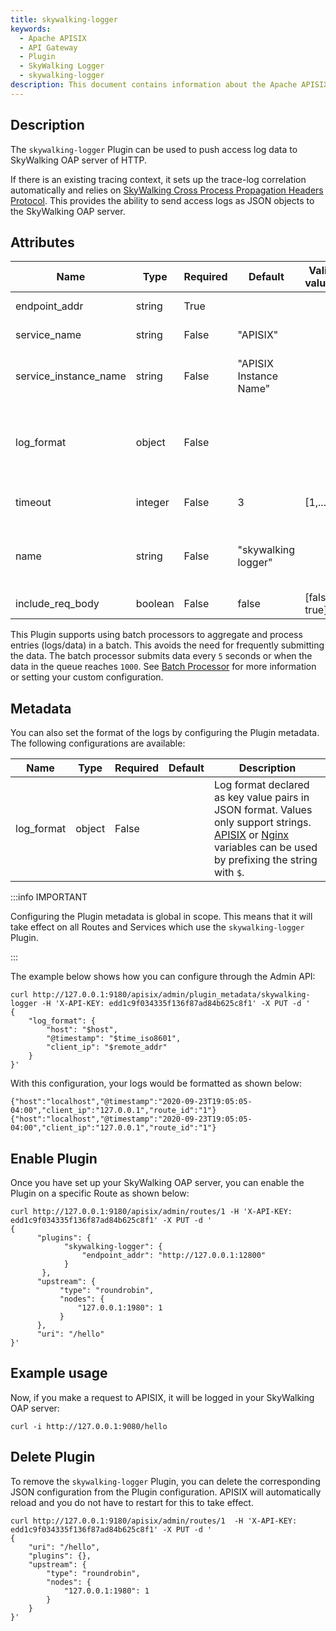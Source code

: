 ```yaml
---
title: skywalking-logger
keywords:
  - Apache APISIX
  - API Gateway
  - Plugin
  - SkyWalking Logger
  - skywalking-logger
description: This document contains information about the Apache APISIX skywalking-logger Plugin.
---
```

<!--
#
# Licensed to the Apache Software Foundation (ASF) under one or more
# contributor license agreements.  See the NOTICE file distributed with
# this work for additional information regarding copyright ownership.
# The ASF licenses this file to You under the Apache License, Version 2.0
# (the "License"); you may not use this file except in compliance with
# the License.  You may obtain a copy of the License at
#
#     http://www.apache.org/licenses/LICENSE-2.0
#
# Unless required by applicable law or agreed to in writing, software
# distributed under the License is distributed on an "AS IS" BASIS,
# WITHOUT WARRANTIES OR CONDITIONS OF ANY KIND, either express or implied.
# See the License for the specific language governing permissions and
# limitations under the License.
#
-->

## Description

The `skywalking-logger` Plugin can be used to push access log data to SkyWalking OAP server of HTTP.

If there is an existing tracing context, it sets up the trace-log correlation automatically and relies on [SkyWalking Cross Process Propagation Headers Protocol](https://skywalking.apache.org/docs/main/next/en/api/x-process-propagation-headers-v3/). This provides the ability to send access logs as JSON objects to the SkyWalking OAP server.

## Attributes

| Name                  | Type    | Required | Default                | Valid values  | Description                                                                                                  |
|-----------------------|---------|----------|------------------------|---------------|--------------------------------------------------------------------------------------------------------------|
| endpoint_addr         | string  | True     |                        |               | URI of the SkyWalking OAP server.                                                                            |
| service_name          | string  | False    | "APISIX"               |               | Service name for the SkyWalking reporter.                                                                    |
| service_instance_name | string  | False    | "APISIX Instance Name" |               | Service instance name for the SkyWalking reporter. Set it to `$hostname` to directly get the local hostname. |
| log_format | object | False    |   |            | Log format declared as key value pairs in JSON format. Values only support strings. [APISIX](../apisix-variable.md) or [Nginx](http://nginx.org/en/docs/varindex.html) variables can be used by prefixing the string with `$`. |
| timeout               | integer | False    | 3                      | [1,...]       | Time to keep the connection alive for after sending a request.                                               |
| name                  | string  | False    | "skywalking logger"    |               | Unique identifier to identify the logger. If you use Prometheus to monitor APISIX metrics, the name is exported in `apisix_batch_process_entries`.                                                                    |
| include_req_body      | boolean | False    | false                  | [false, true] | When set to `true` includes the request body in the log.                                                     |

This Plugin supports using batch processors to aggregate and process entries (logs/data) in a batch. This avoids the need for frequently submitting the data. The batch processor submits data every `5` seconds or when the data in the queue reaches `1000`. See [Batch Processor](../batch-processor.md#configuration) for more information or setting your custom configuration.

## Metadata

You can also set the format of the logs by configuring the Plugin metadata. The following configurations are available:

| Name       | Type   | Required | Default                                                                       | Description                                                                                                                                                                                                                                             |
| ---------- | ------ | -------- | ----------------------------------------------------------------------------- | ------------------------------------------------------------------------------------------------------------------------------------------------------------------------------------------------------------------------------------------------------- |
| log_format | object | False    |  | Log format declared as key value pairs in JSON format. Values only support strings. [APISIX](../apisix-variable.md) or [Nginx](http://nginx.org/en/docs/varindex.html) variables can be used by prefixing the string with `$`. |

:::info IMPORTANT

Configuring the Plugin metadata is global in scope. This means that it will take effect on all Routes and Services which use the `skywalking-logger` Plugin.

:::

The example below shows how you can configure through the Admin API:

```shell
curl http://127.0.0.1:9180/apisix/admin/plugin_metadata/skywalking-logger -H 'X-API-KEY: edd1c9f034335f136f87ad84b625c8f1' -X PUT -d '
{
    "log_format": {
        "host": "$host",
        "@timestamp": "$time_iso8601",
        "client_ip": "$remote_addr"
    }
}'
```

With this configuration, your logs would be formatted as shown below:

```shell
{"host":"localhost","@timestamp":"2020-09-23T19:05:05-04:00","client_ip":"127.0.0.1","route_id":"1"}
{"host":"localhost","@timestamp":"2020-09-23T19:05:05-04:00","client_ip":"127.0.0.1","route_id":"1"}
```

## Enable Plugin

Once you have set up your SkyWalking OAP server, you can enable the Plugin on a specific Route as shown below:

```shell
curl http://127.0.0.1:9180/apisix/admin/routes/1 -H 'X-API-KEY: edd1c9f034335f136f87ad84b625c8f1' -X PUT -d '
{
      "plugins": {
            "skywalking-logger": {
                "endpoint_addr": "http://127.0.0.1:12800"
            }
       },
      "upstream": {
           "type": "roundrobin",
           "nodes": {
               "127.0.0.1:1980": 1
           }
      },
      "uri": "/hello"
}'
```

## Example usage

Now, if you make a request to APISIX, it will be logged in your SkyWalking OAP server:

```shell
curl -i http://127.0.0.1:9080/hello
```

## Delete Plugin

To remove the `skywalking-logger` Plugin, you can delete the corresponding JSON configuration from the Plugin configuration. APISIX will automatically reload and you do not have to restart for this to take effect.

```shell
curl http://127.0.0.1:9180/apisix/admin/routes/1  -H 'X-API-KEY: edd1c9f034335f136f87ad84b625c8f1' -X PUT -d '
{
    "uri": "/hello",
    "plugins": {},
    "upstream": {
        "type": "roundrobin",
        "nodes": {
            "127.0.0.1:1980": 1
        }
    }
}'
```
